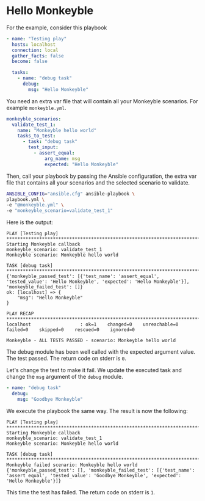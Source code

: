 # Hello Monkeyble

For the example, consider this playbook
```yaml
- name: "Testing play"
  hosts: localhost
  connection: local
  gather_facts: false
  become: false

  tasks:
    - name: "debug task"
      debug:
        msg: "Hello Monkeyble"
```

You need an extra var file that will contain all your Monkeyble scenarios. For example `monkeyble.yml`.
```yaml
monkeyble_scenarios:
  validate_test_1:
    name: "Monkeyble hello world"
    tasks_to_test:
      - task: "debug task"
        test_input:   
          - assert_equal:
              arg_name: msg
              expected: "Hello Monkeyble"
```

Then, call your playbook by passing the Ansible configuration, the extra var file that contains all your scenarios and the selected scenario to validate.
```bash
ANSIBLE_CONFIG="ansible.cfg" ansible-playbook \
playbook.yml \
-e "@monkeyble.yml" \
-e "monkeyble_scenario=validate_test_1"
```

Here is the output:

```
PLAY [Testing play] ************************************************************************************************************************************************************************************************************************************************************************************************************************************************************************
Starting Monkeyble callback
monkeyble_scenario: validate_test_1
Monkeyble scenario: Monkeyble hello world

TASK [debug task] **************************************************************************************************************************************************************************************************************************************************************************************************************************************************************************
{'monkeyble_passed_test': [{'test_name': 'assert_equal', 'tested_value': 'Hello Monkeyble', 'expected': 'Hello Monkeyble'}], 'monkeyble_failed_test': []}
ok: [localhost] => {
    "msg": "Hello Monkeyble"
}

PLAY RECAP *********************************************************************************************************************************************************************************************************************************************************************************************************************************************************************************
localhost                  : ok=1    changed=0    unreachable=0    failed=0    skipped=0    rescued=0    ignored=0   

Monkeyble - ALL TESTS PASSED - scenario: Monkeyble hello world
```

The debug module has been well called with the expected argument value. The test passed. The return code on stderr is `0`.

Let's change the test to make it fail. We update the executed task and change the `msg` argument of the `debug` module.

```yaml
- name: "debug task"
  debug:
    msg: "Goodbye Monkeyble"
```

We execute the playbook the same way. The result is now the following:
```
PLAY [Testing play] ************************************************************************************************************************************************************************************************************************************************************************************************************************************************************************
Starting Monkeyble callback
monkeyble_scenario: validate_test_1
Monkeyble scenario: Monkeyble hello world

TASK [debug task] **************************************************************************************************************************************************************************************************************************************************************************************************************************************************************************
Monkeyble failed scenario: Monkeyble hello world
{'monkeyble_passed_test': [], 'monkeyble_failed_test': [{'test_name': 'assert_equal', 'tested_value': 'Goodbye Monkeyble', 'expected': 'Hello Monkeyble'}]}
```

This time the test has failed. The return code on stderr is `1`.
